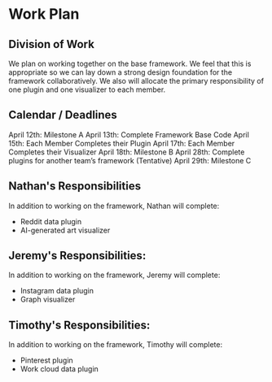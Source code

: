 # Work Plan

## Division of Work

We plan on working together on the base framework. We feel that this is appropriate so we can lay down a strong design foundation for the framework collaboratively. We also will allocate the primary responsibility of one plugin and one visualizer to each member.

## Calendar / Deadlines

April 12th: Milestone A
April 13th: Complete Framework Base Code
April 15th: Each Member Completes their Plugin
April 17th: Each Member Completes their Visualizer
April 18th: Milestone B
April 28th: Complete plugins for another team’s framework (Tentative)
April 29th: Milestone C

## Nathan's Responsibilities

In addition to working on the framework, Nathan will complete:
- Reddit data plugin
- AI-generated art visualizer

## Jeremy's Responsibilities:
In addition to working on the framework, Jeremy will complete:
- Instagram data plugin
- Graph visualizer

## Timothy's Responsibilities: 
In addition to working on the framework, Timothy will complete:
- Pinterest plugin
- Work cloud data plugin
